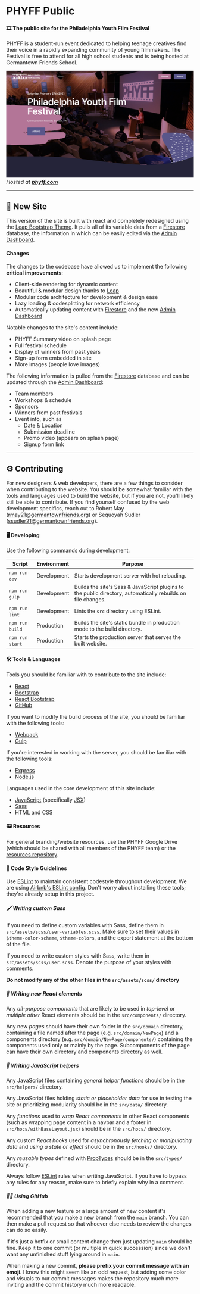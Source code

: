 # PHYFF Public

#### 🎞 The public site for the Philadelphia Youth Film Festival

PHYFF is a student-run event dedicated to helping teenage creatives find their voice in a rapidly expanding community of young filmmakers. The Festival is free to attend for all high school students and is being hosted at Germantown Friends School.

![sitepreview.png](src/assets/img/content/sitepreview.png)
*Hosted at **[phyff.com](https://phyff.com)***

<hr />

## 🎉 New Site

This version of the site is built with react and completely redesigned using the [Leap Bootstrap Theme](https://themes.getbootstrap.com/product/leap-multipurpose-bootstrap-theme/).
It pulls all of its variable data from a [Firestore](https://firebase.google.com/docs/firestore) database,
the information in which can be easily edited via the [Admin Dashboard](https://github.com/phyff/admin).

#### Changes

The changes to the codebase have allowed us to 
implement the following **critical improvements**:
* Client-side rendering for dynamic content
* Beautiful & modular design thanks to [Leap](https://themes.getbootstrap.com/product/leap-multipurpose-bootstrap-theme/)
* Modular code architecture for development & design ease
* Lazy loading & codesplitting for network efficiency
* Automatically updating content with [Firestore](https://firebase.google.com/docs/firestore) and the new [Admin Dashboard](https://github.com/phyff/admin)

Notable changes to the site's content include:
* PHYFF Summary video on splash page
* Full festival schedule
* Display of winners from past years
* Sign-up form embedded in site
* More images (people love images)

The following information is pulled from the [Firestore](https://firebase.google.com/docs/firestore) 
database and can be updated through the [Admin Dashboard](https://github.com/phyff/admin):
* Team members
* Workshops & schedule
* Sponsors
* Winners from past festivals
* Event info, such as
    * Date & Location
    * Submission deadline
    * Promo video (appears on splash page)
    * Signup form link
    
<hr />

## ⚙️ Contributing

For new designers & web developers, there are a few things to consider
when contributing to the website. You should be somewhat familiar with
the tools and languages used to build the website, but if you are not,
you'll likely still be able to contribute. If you find yourself confused
by the web development specifics, reach out to Robert May (rmay21@germantownfriends.org)
or Sequoyah Sudler (ssudler21@germantownfriends.org).

#### 🖥 Developing

Use the following commands during development:

| Script | Environment | Purpose |
| ------ | ----------- | ------ |
|`npm run dev`| Development | Starts development server with hot reloading. |
|`npm run gulp` | Development | Builds the site's Sass & JavaScript plugins to the public directory, automatically rebuilds on file changes. |
|`npm run lint` | Development | Lints the `src` directory using ESLint. |
|`npm run build` | Production | Builds the site's static bundle in production mode to the build directory. |
|`npm run start` | Production | Starts the production server that serves the built website. |

#### 🛠 Tools & Languages

Tools you should be familiar with to contribute to the site include:
* [React](https://reactjs.org/)
* [Bootstrap](https://getbootstrap.com/)
* [React Bootstrap](https://react-bootstrap.github.io/)
* [GitHub](https://github.com/)

If you want to modify the build process of the site, you should be 
familiar with the following tools:
* [Webpack](https://webpack.js.org/)
* [Gulp](https://gulpjs.com/) 

If you're interested in working with the server, you should be
familiar with the following tools:
* [Express](https://expressjs.com/)
* [Node.js](https://nodejs.org/en/)

Languages used in the core development of this site include:
* [JavaScript](https://www.javascript.com/) (specifically [JSX](https://reactjs.org/docs/introducing-jsx.html))
* [Sass](https://sass-lang.com/)
* HTML and CSS

#### 🖼 Resources

For general branding/website resources, use the PHYFF Google Drive
(which should be shared with all members of the PHYFF team) or the
[resources repository](https://github.com/phyff/resources).

#### 🎨 Code Style Guidelines

Use [ESLint](https://eslint.org/) to maintain consistent codestyle throughout
development. We are using [Airbnb's ESLint config](https://www.npmjs.com/package/eslint-config-airbnb).
Don't worry about installing these tools; they're already setup in this project.

##### 🖌 Writing custom Sass

If you need to define custom variables with Sass, define them
in `src/assets/scss/user-variables.scss`. Make sure to set
their values in `$theme-color-scheme`, `$theme-colors`, and
the export statement at the bottom of the file.

If you need to write custom styles with Sass, write them in
`src/assets/scss/user.scss`. Denote the purpose of your styles
with comments.

**Do not modify any of the other files in the `src/assets/scss/`
directory**

##### 🧩 Writing new React elements

Any *all-purpose components* that are likely to be used in *top-level*
or *multiple other* React elements should be in the `src/components/`
directory.

Any new *pages* should have their own folder in the `src/domain` directory,
containing a file named after the page (e.g. `src/domain/NewPage`) and a components
directory (e.g. `src/domain/NewPage/components/`) containing the components
used only or mainly by the page. Subcomponents of the page can have
their own directory and components directory as well.

##### 📝 Writing JavaScript helpers

Any JavaScript files containing *general helper functions* should
be in the `src/helpers/` directory.

Any JavaScript files holding *static or placeholder data* for use in
testing the site or prioritizing modularity should be in the
`src/data/` directory.

Any *functions* used to *wrap React components* in other React components
(such as wrapping page content in a navbar and a footer in
`src/hocs/withBaseLayout.jsx`) should be in the `src/hocs/` directory.

Any custom *React hooks* used for *asynchronously fetching or manipulating data* and
*using a state or effect* should be in the `src/hooks/` directory.

Any *reusable types* defined with [PropTypes](https://reactjs.org/docs/typechecking-with-proptypes.html)
should be in the `src/types/` directory.

Always follow [ESLint](https://eslint.org/) rules when writing JavaScript.
If you have to bypass any rules for any reason, make sure to briefly explain
why in a comment.

##### 👩‍💻 Using GitHub

When adding a new feature or a large amount of new content it's recommended 
that you make a new branch from the `main` branch. You can then make a pull request so
that whoever else needs to review the changes can do so easily.

If it's just a hotfix or small content change then just updating `main` should be fine.
Keep it to one commit (or multiple in quick succession) since we don't want any
unfinished stuff lying around in `main`.

When making a new commit, **please prefix your commit message with an emoji**.
I know this might seem like an odd request, but adding some color and
visuals to our commit messages makes the repository much more inviting
and the commit history much more readable.
